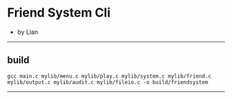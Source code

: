 <!-- @format -->

# Friend System Cli

-   by Lian

---

## build

```shell
gcc main.c mylib/menu.c mylib/play.c mylib/system.c mylib/friend.c mylib/output.c mylib/audit.c mylib/fileio.c -o build/friendsystem
```

---
